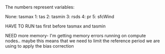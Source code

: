 The numbers represent variables:

None: tasmax
1: tas
2: tasmin
3: rsds
4: pr
5: sfcWind


HAVE TO RUN tas first before tasmax and tasmin

NEED more memory- I'm getting memory errors running on compute nodes.. maybe this means that we need to limit the reference period we are using to apply the bias correction


